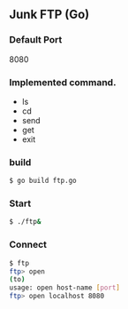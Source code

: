 ## Junk FTP (Go)

### Default Port
8080

### Implemented command.

- ls
- cd
- send
- get
- exit


### build
```bash
$ go build ftp.go 
```

### Start
```bash
$ ./ftp&
```

### Connect
```bash
$ ftp                                                                                                                           [~/GoglandProjects/Gotrial/ch08/ex02]
ftp> open
(to) 
usage: open host-name [port]
ftp> open localhost 8080
```